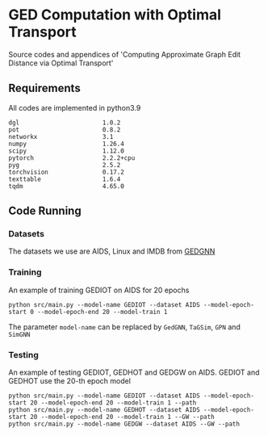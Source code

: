 # GED Computation with Optimal Transport
Source codes and appendices of 'Computing Approximate Graph Edit Distance via Optimal Transport'

## Requirements
All codes are implemented in python3.9

```
dgl                       1.0.2
pot                       0.8.2
networkx                  3.1
numpy                     1.26.4
scipy                     1.12.0
pytorch                   2.2.2+cpu
pyg                       2.5.2 
torchvision               0.17.2
texttable                 1.6.4
tqdm                      4.65.0
```
## Code Running
### Datasets
The datasets we use are AIDS, Linux and IMDB from [GEDGNN](https://github.com/ChengzhiPiao/GEDGNN/tree/master)

### Training
An example of training GEDIOT on AIDS for 20 epochs
```
python src/main.py --model-name GEDIOT --dataset AIDS --model-epoch-start 0 --model-epoch-end 20 --model-train 1
```
The parameter `model-name` can be replaced by `GedGNN`, `TaGSim`, `GPN` and `SimGNN`
### Testing
An example of testing GEDIOT, GEDHOT and GEDGW on AIDS. GEDIOT and GEDHOT use the 20-th epoch model
```
python src/main.py --model-name GEDIOT --dataset AIDS --model-epoch-start 20 --model-epoch-end 20 --model-train 1 --path
python src/main.py --model-name GEDHOT --dataset AIDS --model-epoch-start 20 --model-epoch-end 20 --model-train 1 --GW --path
python src/main.py --model-name GEDGW --dataset AIDS --GW --path
```
